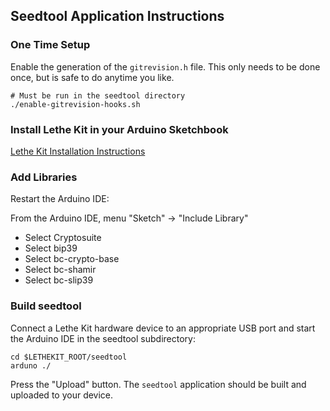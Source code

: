 ## Seedtool Application Instructions

### One Time Setup

Enable the generation of the `gitrevision.h` file.  This only needs to
be done once, but is safe to do anytime you like.

    # Must be run in the seedtool directory
    ./enable-gitrevision-hooks.sh

### Install Lethe Kit in your Arduino Sketchbook

[Lethe Kit Installation Instructions](../doc/installation.md)


### Add Libraries

Restart the Arduino IDE:

From the Arduino IDE, menu "Sketch" -> "Include Library"
* Select Cryptosuite
* Select bip39
* Select bc-crypto-base
* Select bc-shamir
* Select bc-slip39

### Build seedtool

Connect a Lethe Kit hardware device to an appropriate USB port
and start the Arduino IDE in the seedtool subdirectory:

    cd $LETHEKIT_ROOT/seedtool
    arduno ./

Press the "Upload" button. The `seedtool` application should be built
and uploaded to your device.
